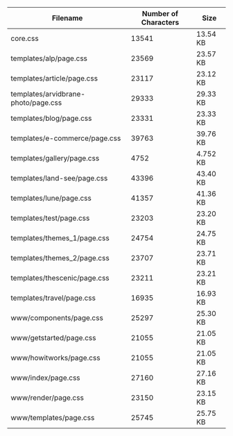 | Filename                            | Number of Characters | Size     |
| ----------------------------------- | -------------------- | -------- |
| core.css                            | 13541                | 13.54 KB |
| templates/alp/page.css              | 23569                | 23.57 KB |
| templates/article/page.css          | 23117                | 23.12 KB |
| templates/arvidbrane-photo/page.css | 29333                | 29.33 KB |
| templates/blog/page.css             | 23331                | 23.33 KB |
| templates/e-commerce/page.css       | 39763                | 39.76 KB |
| templates/gallery/page.css          | 4752                 | 4.752 KB |
| templates/land-see/page.css         | 43396                | 43.40 KB |
| templates/lune/page.css             | 41357                | 41.36 KB |
| templates/test/page.css             | 23203                | 23.20 KB |
| templates/themes_1/page.css         | 24754                | 24.75 KB |
| templates/themes_2/page.css         | 23707                | 23.71 KB |
| templates/thescenic/page.css        | 23211                | 23.21 KB |
| templates/travel/page.css           | 16935                | 16.93 KB |
| www/components/page.css             | 25297                | 25.30 KB |
| www/getstarted/page.css             | 21055                | 21.05 KB |
| www/howitworks/page.css             | 21055                | 21.05 KB |
| www/index/page.css                  | 27160                | 27.16 KB |
| www/render/page.css                 | 23150                | 23.15 KB |
| www/templates/page.css              | 25745                | 25.75 KB |
